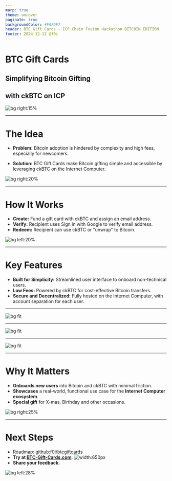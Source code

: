 ```yaml
---
marp: true
theme: uncover
paginate: true
backgroundColor: #FAF9F7
header: BTC Gift Cards - ICP Chain Fusion Hackathon BITCOIN EDITION
footer: 2024-12-12 @f0i
---
```


# BTC Gift Cards

## Simplifying Bitcoin Gifting
## with ckBTC on ICP

![bg right:15%](https://btc-gift-cards.com/themes/icp-earth.jpeg)

---

# The Idea

- **Problem:**
Bitcoin adoption is hindered by complexity and high fees, especially for newcomers.

- **Solution:**
BTC Gift Cards make Bitcoin gifting simple and accessible by leveraging ckBTC on the Internet Computer.

![bg right:20%](https://btc-gift-cards.com/themes/btc-future.jpeg)

---

# How It Works

- **Create:** Fund a gift card with ckBTC and assign an email address.
- **Verify:** Recipient uses Sign in with Google to verify email address.
- **Redeem:** Recipient can use ckBTC or "unwrap" to Bitcoin.

![bg left:20%](https://btc-gift-cards.com/themes/icp-btc.jpeg)

---

# Key Features

- **Built for Simplicity:** Streamlined user interface to onboard non-technical users.
- **Low Fees:** Powered by ckBTC for cost-effective Bitcoin transfers.
- **Secure and Decentralized:** Fully hosted on the Internet Computer, with account separation for each user.

---

<!--
_header: ''
_footer: ''
-->

![bg fit](https://btc-gift-cards.com/screens/screens1.png)

---

<!--
_header: ''
_footer: ''
-->

![bg fit](https://btc-gift-cards.com/screens/screens2.png)

---
<!--
_header: ''
_footer: ''
-->

![bg fit](https://btc-gift-cards.com/screens/screens4.png)

---

# Why It Matters

- **Onboards new users** into Bitcoin and ckBTC with minimal friction.
- **Showcases** a real-world, functional use case for the **Internet Computer ecosystem**.
- **Special gift** for X-mas, Birthday and other occasions.

![bg right:25%](https://btc-gift-cards.com/themes/xmas-gift.jpg)

---

# Next Steps

- Roadmap: [github:f0i/btcgiftcards](https://github.com/f0i/btcgiftcards)
- **Try at [BTC-Gift-Cards.com](https://btc-gift-cards.com)**.
  ![width:650px](https://btc-gift-cards.com/qr2.png)
- **Share your feedback.**

![bg left:28%](https://btc-gift-cards.com/themes/xmas-thankyou.jpg)
